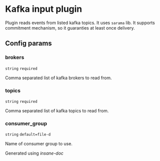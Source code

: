 # Kafka input plugin
Plugin reads events from listed kafka topics. It uses `sarama` lib.
It supports commitment mechanism, so it guaranties at least once delivery.

## Config params
### brokers

`string`  `required` 

Comma separated list of kafka brokers to read from.

### topics

`string`  `required` 

Comma separated list of kafka topics to read from.

### consumer_group

`string` `default=file-d`  

Name of consumer group to use.



 Generated using *insane-doc*